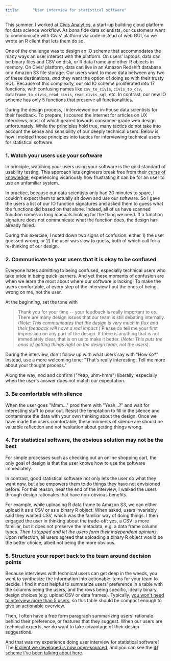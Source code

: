 ```yaml
---
title:      "User interview for statistical software"
---
```


This summer, I worked at [Civis Analytics](https://www.civisanalytics.com/), a start-up building cloud platform for data science workflow. As bona fide data scientists, our customers want to communicate with Civis' platform via code instead of web GUI, so we wrote an R client that lets them do so.

One of the challenge was to design an IO scheme that accommodates the many ways an user interact with the platform. On users' laptops, data can be binary files and CSV on disk, or R data frame and other R objects in memory. On Civis' platform, data can live in an Amazon Redshift database or a Amazon S3 file storage. Our users want to move data between any two of these destinations, *and* they want the option of doing so with their trusty SQL. Because of this complexity, our old IO scheme proliferated into 17 functions, with confusing names like `csv_to_civis`, `civis_to_csv`, `dataframe_to_civis`, `read_civis`, `read_civis_sql`, etc. In contrast, our new IO scheme has only 5 functions that preserve all functionalities.

During the design process, I interviewed our in-house data scientists for their feedback. To prepare, I scoured the Internet for articles on UX interviews, most of which geared towards consumer-grade web design unfortunately. While the principles hold true, many tactics do not take into account the sense and sensibility of our deeply technical users. Below is how I molded those principles into tactics for interviewing technical users for statistical software.

### 1. Watch your users use your software

In principle, watching your users using your software is the gold standard of usability testing. This approach lets engineers break free from their [curse of knowledge](https://en.wikipedia.org/wiki/Curse_of_knowledge), experiencing vicariously how frustrating it can be for an user to use an unfamiliar system.

In practice, because our data scientists only had 30 minutes to spare, I couldn't expect them to actually sit down and use our software. So I gave the users a list of our IO function signatures and asked them to guess what the functions did based on that alone. Indeed, all of us have scanned function names in long manuals looking for the thing we need. If a function signature does not communicate what the function does, the design has already failed.

During this exercise, I noted down two signs of confusion: either 1) the user guessed wrong, or 2) the user was slow to guess, both of which call for a re-thinking of our design.

### 2. Communicate to your users that it is okay to be confused 

Everyone hates admitting to being confused, especially technical users who take pride in being quick learners. And yet these moments of confusion are when we learn the most about where our software is lacking! To make the users comfortable, at every step of the interview I put the onus of being wrong on me, not the user.

At the beginning, set the tone with 

> Thank you for your time -- your feedback is really important to us. There are many design issues that our team is still debating internally. (*Note: This communicates that the design is very much in flux and their feedback will have a real impact.*) Please do tell me your first impression on any part of the design. If there is anything that is not immediately clear, that is on us to make it better. (*Note: This puts the onus of getting things right on the design team, not the users*).

During the interview, don't follow up with what users say with "How so?" Instead, use a more welcoming tone: "That's really interesting. Tell me more about your thought process."

Along the way, nod and confirm ("Yeap, uhm-hmm") liberally, especially when the user's answer does not match our expectation.

### 3. Be comfortable with silence

When the user goes "Mmm..." prod them with "Yeah...?" and wait for interesting stuff to pour out. Resist the temptation to fill in the silence and contaminate the data with your own thinking about the design. Once we have made the users comfortable, these moments of silence are should be valuable reflection and not hesitation about getting things wrong.

### 4. For statistical software, the obvious solution may not be the best

For simple processes such as checking out an online shopping cart, the only goal of design is that the user knows how to use the software immediately.

In contrast, good statistical software not only lets the user do what they want now, but also empowers them to do things they have not envisioned before. For this reason, near the end of the interview, I walked the users through design rationales that have non-obvious benefits. 

For example, while uploading R data frame to Amazon S3, we can either upload it as a CSV or as a binary R object. When asked, users invariably said they wanted CSV, which was the familiar way of doing things. I then engaged the user in thinking about the trade-off: yes, a CSV is more familiar, but it does not preserve the metadata, e.g. a data frame column types. *Then I stopped and let the users form their independent opinions*. Upon reflection, all users agreed that uploading a binary R object would be the better choice, albeit not being the more obvious.

### 5. Structure your report back to the team around decision points

Because interviews with technical users can get deep in the weeds, you want to synthesize the information into actionable items for your team to decide. I find it most helpful to summarize users' preference in a table with the columns being the users, and the rows being specific, ideally binary, design choices (e.g. upload CSV or data frames). Typically, [you won't need to interview more than 5 users](https://www.nngroup.com/articles/why-you-only-need-to-test-with-5-users/), so this table should be compact enough to give an actionable overview.

Then, I often have a free form paragraph summarizing users' rationale behind their preference, or features that they suggest. When our users are technical experts, we do want to take advantage of their design suggestions.

And that was my experience doing user interview for statistical software! The [R client we developed is now open-sourced](https://github.com/civisanalytics/civis-r), and you can see the [IO scheme I've been talking about here](https://github.com/civisanalytics/civis-r/blob/master/R/io.R).
